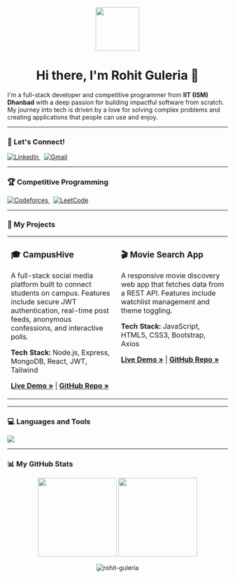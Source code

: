 <div align="center">
  <img src="https://media.giphy.com/media/M9gbBd9nbDrOTu1Mqx/giphy.gif" width="100" height="100">
  <h1>
    Hi there, I'm Rohit Guleria 👋
  </h1>
</div>

I'm a full-stack developer and competitive programmer from **IIT (ISM) Dhanbad** with a deep passion for building impactful software from scratch. My journey into tech is driven by a love for solving complex problems and creating applications that people can use and enjoy.

---

### 🤝 Let's Connect!

<p align="left"> 
  <a href="https://www.linkedin.com/in/rohit--guleria/" target="_blank">
    <img src="https://img.shields.io/badge/LinkedIn-0077B5?style=for-the-badge&logo=linkedin&logoColor=white" alt="LinkedIn"/>
  </a>
  &nbsp;
  <a href="mailto:rohitmatrix2004@gmail.com">
    <img src="https://img.shields.io/badge/Gmail-D14836?style=for-the-badge&logo=gmail&logoColor=white" alt="Gmail"/>
  </a>
</p>

---

### 🏆 Competitive Programming

<p align="left">
  <a href="https://codeforces.com/profile/rohitmatrix2005" target="_blank">
    <img src="https://img.shields.io/badge/Codeforces-1F8ACB?style=for-the-badge&logo=codeforces&logoColor=white" alt="Codeforces"/>
  </a>
  &nbsp;
  <a href="https://leetcode.com/u/rohitmatrix2004/" target="_blank">
    <img src="https://img.shields.io/badge/LeetCode-FFA116?style=for-the-badge&logo=leetcode&logoColor=white" alt="LeetCode"/>
  </a>
</p>

---

### 🚀 My Projects

<table>
  <tr>
    <td width="50%" valign="top">
      <h3>🎓 CampusHive</h3>
      <p>A full-stack social media platform built to connect students on campus. Features include secure JWT authentication, real-time post feeds, anonymous confessions, and interactive polls.</p>
      <p><strong>Tech Stack:</strong> Node.js, Express, MongoDB, React, JWT, Tailwind</p>
      <p>
        <a href="https://campus-hive-rho.vercel.app/"><strong>Live Demo »</strong></a> |
        <a href="https://github.com/Void-Walker01/CampusHive"><strong>GitHub Repo »</strong></a>
      </p>
    </td>
    <td width="50%" valign="top">
      <h3>🎬 Movie Search App</h3>
      <p>A responsive movie discovery web app that fetches data from a REST API. Features include watchlist management and theme toggling.</p>
      <p><strong>Tech Stack:</strong> JavaScript, HTML5, CSS3, Bootstrap, Axios</p>
      <p>
        <a href="https://void-walker01.github.io/Movie-Search/"><strong>Live Demo »</strong></a> |
        <a href="https://github.com/Void-Walker01/Movie-Search"><strong>GitHub Repo »</strong></a>
      </p>
    </td>
  </tr>
</table>

---

### 💻 Languages and Tools

<p align="left">
  <a href="https://skillicons.dev">
    <img src="https://skillicons.dev/icons?i=cpp,javascript,react,nodejs,express,mongodb,html,css,tailwind,bootstrap,git,github,postman,vscode" />
  </a>
</p>

---

### 📊 My GitHub Stats

<p align="center">
  <img height="180em" src="https://github-readme-stats.vercel.app/api?username=Void-Walker01&show_icons=true&theme=dracula&include_all_commits=true&count_private=true"/>
  <img height="180em" src="https://github-readme-stats.vercel.app/api/top-langs/?username=Void-Walker01&layout=compact&langs_count=8&theme=dracula"/>
</p>
<p align="center">
  <img align="center" src="https://github-readme-streak-stats.vercel.app/?user=Void-Walker01&theme=dracula" alt="rohit-guleria" />
</p>
